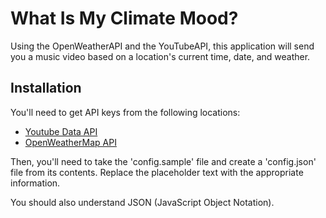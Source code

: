 # What Is My Climate Mood?
Using the OpenWeatherAPI and the YouTubeAPI, this application will send you a music video based on a location's current time, date, and weather.

## Installation

You'll need to get API keys from the following locations:
- [Youtube Data API]
- [OpenWeatherMap API]

Then, you'll need to take the 'config.sample' file and create a 'config.json' file from its contents.
Replace the placeholder text with the appropriate information.

You should also understand JSON (JavaScript Object Notation).

[Youtube Data API]: https://developers.google.com/youtube/v3/
[OpenWeatherMap API]: https://openweathermap.org/api